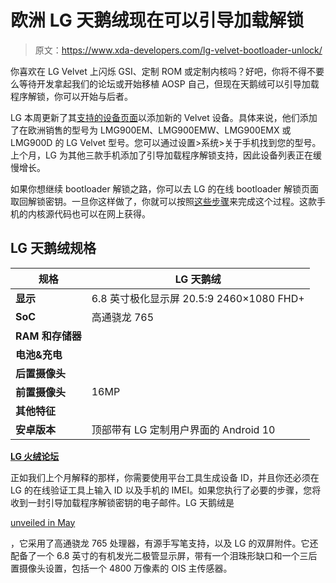 # 欧洲 LG 天鹅绒现在可以引导加载解锁

> 原文：<https://www.xda-developers.com/lg-velvet-bootloader-unlock/>

你喜欢在 LG Velvet 上闪烁 GSI、定制 ROM 或定制内核吗？好吧，你将不得不要么等待开发拿起我们的论坛或开始移植 AOSP 自己，但现在天鹅绒可以引导加载程序解锁，你可以开始与后者。

LG 本周更新了其[支持的设备页面](https://developer.lge.com/resource/mobile/RetrieveBootloader.dev?categoryId=CTULRS0703)以添加新的 Velvet 设备。具体来说，他们添加了在欧洲销售的型号为 LMG900EM、LMG900EMW、LMG900EMX 或 LMG900D 的 LG Velvet 型号。您可以通过设置>系统>关于手机找到您的型号。上个月，LG 为其他三款手机添加了引导加载程序解锁支持，因此设备列表正在缓慢增长。

如果你想继续 bootloader 解锁之路，你可以去 LG 的在线 bootloader 解锁页面取回解锁密钥。一旦你这样做了，你就可以按照[这些步骤](https://developer.lge.com/resource/mobile/RetrieveBootloader.dev?categoryId=CTULRS0702)来完成这个过程。这款手机的内核源代码也可以在网上获得。

## LG 天鹅绒规格

| 规格 | LG 天鹅绒 |
| --- | --- |
| **显示** | 6.8 英寸极化显示屏 20.5:9 2460×1080 FHD+ |
| **SoC** | 高通骁龙 765 |
| **RAM 和存储器** |  |
| **电池&充电** |  |
| **后置摄像头** |  |
| **前置摄像头** | 16MP |
| **其他特征** |  |
| **安卓版本** | 顶部带有 LG 定制用户界面的 Android 10 |

**[LG 火绒论坛](https://forum.xda-developers.com/lg-velvet)**

正如我们上个月解释的那样，你需要使用平台工具生成设备 ID，并且你还必须在 LG 的在线验证工具上输入 ID 以及手机的 IMEI。如果您执行了必要的步骤，您将收到一封引导加载程序解锁密钥的电子邮件。LG 天鹅绒是

[unveiled in May](https://www.xda-developers.com/lg-velvet-unveiled-qualcomm-snapdragon-765-stylus-support/)

，它采用了高通骁龙 765 处理器，有源手写笔支持，以及 LG 的双屏附件。它还配备了一个 6.8 英寸的有机发光二极管显示屏，带有一个泪珠形缺口和一个三后置摄像头设置，包括一个 4800 万像素的 OIS 主传感器。
